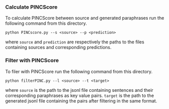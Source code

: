 ### Calculate PINCScore
To calculate PINCScore between source and generated paraphrases run the following command from this directory.
```
python PINCscore.py --s <source> --p <prediction>
```
where `source` and `prediction` are respectively the paths to the files containing sources and corresponding predictions.

### Filter with PINCScore
To filer with PINCScore run the following command from this directory.
```
python filterPINC.py --l <source> --t <target>
```
where `source` is the path to the jsonl file containing sentences and their corresponding paraphrases as key value pairs. `target` is the path to the generated jsonl file containing the pairs after filtering in the same format.
